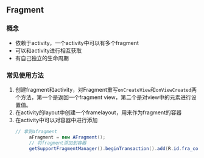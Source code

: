 ## Fragment
### 概念
- 依赖于activity，一个activity中可以有多个fragment
- 可以和activity进行相互获取
- 有自己独立的生命周期
### 常见使用方法
1. 创建fragment和activity，对Fragment重写`onCreateView`和`onViewCreated`两个方法，第一个是返回一个fragment view，第二个是对view中的元素进行设置值。
2. 在activity的layout中创建一个framelayout，用来作为fragment的容器
3. 在activity中可以对容器中进行添加
   ```java
   // 拿到afragment
        aFragment = new AFragment();
        // 将fragment添加到容器
        getSupportFragmentManager().beginTransaction().add(R.id.fra_container,aFragment).commit();
   ```
### 


